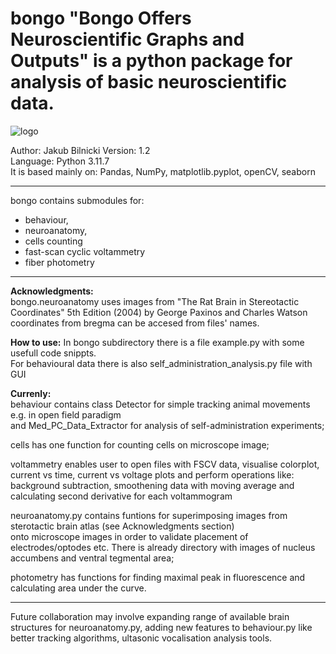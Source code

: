 # bongo "Bongo Offers Neuroscientific Graphs and Outputs" is a python package for analysis of  basic neuroscientific data.

![logo](./logo.ico)  

Author: Jakub Bilnicki
Version: 1.2  
Language: Python 3.11.7  
It is based mainly on: Pandas, NumPy, matplotlib.pyplot, openCV, seaborn 

---

bongo contains submodules for: 
  - behaviour,
  - neuroanatomy, 
  - cells counting 
  - fast-scan cyclic voltammetry
  - fiber photometry

---

**Acknowledgments:**   
bongo.neuroanatomy uses images from "The Rat Brain in Stereotactic Coordinates" 5th Edition (2004) by George Paxinos and Charles Watson 
coordinates from bregma can be accesed from files' names.

**How to use:**
In bongo subdirectory there is a file example.py with some usefull code snippts.  
For behavioural data there is also self_administration_analysis.py file with GUI

**Currenly:**    
behaviour contains class Detector for simple tracking animal movements e.g. in open field paradigm  
and Med_PC_Data_Extractor for analysis of self-administration experiments;

cells has one function for counting cells on microscope image;

voltammetry enables user to open files with FSCV data, visualise colorplot, current vs time, current vs voltage plots
and perform operations like: background subtraction, smoothening data with moving average and calculating second derivative for each voltammogram

neuroanatomy.py contains funtions for superimposing images from sterotactic brain atlas (see Acknowledgments section)  
onto microscope images in order to validate placement of electrodes/optodes etc. There is already directory with images of nucleus accumbens and ventral tegmental area;  

photometry has functions for finding maximal peak in fluorescence and calculating area under the curve.

---

Future collaboration may involve expanding range of available brain structures for neuroanatomy.py, adding new features to  behaviour.py like better tracking algorithms, ultasonic vocalisation analysis tools. 
